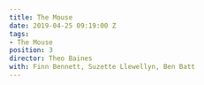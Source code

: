 ```yaml
---
title: The Mouse
date: 2019-04-25 09:19:00 Z
tags:
- The Mouse
position: 3
director: Theo Baines
with: Finn Bennett, Suzette Llewellyn, Ben Batt
---
```


